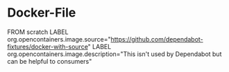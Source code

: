 # Docker-File
FROM scratch  LABEL org.opencontainers.image.source="https://github.com/dependabot-fixtures/docker-with-source" LABEL org.opencontainers.image.description="This isn't used by Dependabot but can be helpful to consumers"
